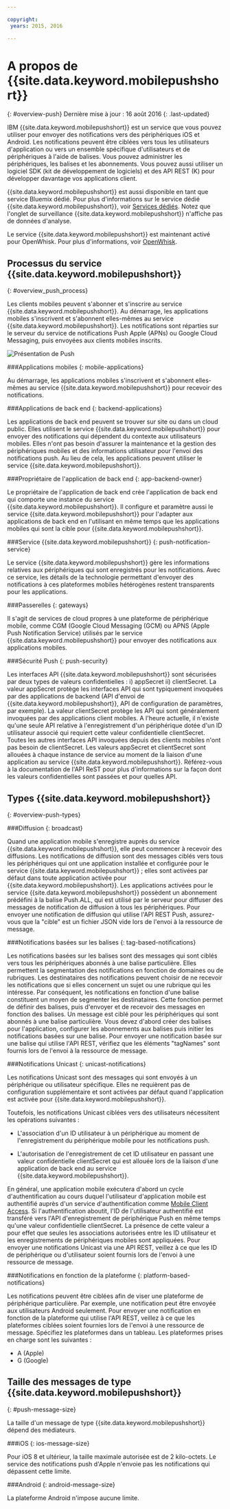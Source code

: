```yaml
---

copyright:
 years: 2015, 2016

---
```


# A propos de {{site.data.keyword.mobilepushshort}}
{: #overview-push}
Dernière mise à jour : 16 août 2016
{: .last-updated}

IBM {{site.data.keyword.mobilepushshort}} est un service que vous pouvez utiliser pour envoyer des notifications vers des périphériques iOS et Android. Les notifications peuvent être ciblées vers tous les utilisateurs d'application ou vers un ensemble spécifique d'utilisateurs et de périphériques à l'aide de balises. Vous pouvez administrer les périphériques, les
balises et les abonnements. Vous pouvez aussi utiliser un logiciel SDK (kit de développement de logiciels) et des API REST (K) pour développer davantage vos
applications client. 

{{site.data.keyword.mobilepushshort}} est aussi disponible en tant que service Bluemix dédié. Pour plus d'informations sur le service dédié {{site.data.keyword.mobilepushshort}}, voir [Services dédiés](../../dedicated/index.html). Notez que l'onglet de surveillance {{site.data.keyword.mobilepushshort}} n'affiche pas de données d'analyse.

Le service {{site.data.keyword.mobilepushshort}}  est maintenant activé pour OpenWhisk. Pour plus d'informations, voir [OpenWhisk](../../openwhisk/index.html).


## Processus du service {{site.data.keyword.mobilepushshort}}
{: #overview_push_process}

Les clients mobiles peuvent s'abonner et s'inscrire au service {{site.data.keyword.mobilepushshort}}. Au démarrage, les applications mobiles s'inscrivent et s'abonnent elles-mêmes au service {{site.data.keyword.mobilepushshort}}. Les
notifications sont réparties sur le serveur du service de notifications Push Apple (APNs) ou Google Cloud Messaging, puis envoyées aux clients
mobiles inscrits.

![Présentation de Push](images/overview.jpg)


###Applications mobiles
{: mobile-applications}

Au démarrage, les applications mobiles s'inscrivent et s'abonnent elles-mêmes au service {{site.data.keyword.mobilepushshort}} pour
recevoir des notifications.

###Applications de back end
{: backend-applications}

Les applications de back end peuvent se trouver sur site ou dans un cloud public. Elles utilisent le service {{site.data.keyword.mobilepushshort}} pour envoyer des notifications qui dépendent du contexte aux utilisateurs mobiles. Elles n'ont pas besoin d'assurer la maintenance et la gestion des périphériques mobiles et des informations utilisateur pour l'envoi des notifications push. Au lieu de cela, les applications peuvent utiliser le service {{site.data.keyword.mobilepushshort}}.

###Propriétaire de l'application de back end
{: app-backend-owner}

Le propriétaire de l'application de back end crée l'application de back end qui comporte une instance du service {{site.data.keyword.mobilepushshort}}. Il configure et paramètre aussi le service {{site.data.keyword.mobilepushshort}} pour l'adapter aux applications de back end en l'utilisant en même temps que les applications mobiles qui sont la cible pour {{site.data.keyword.mobilepushshort}}.

###Service {{site.data.keyword.mobilepushshort}}
{: push-notification-service}

Le service {{site.data.keyword.mobilepushshort}} gère les informations relatives aux périphériques qui sont enregistrés pour les notifications. Avec ce service, les détails de la technologie permettant d'envoyer des notifications à ces
plateformes mobiles hétérogènes restent transparents pour les applications.

###Passerelles
{: gateways}

Il s'agit de services de cloud propres à une plateforme de périphérique mobile, comme CGM (Google Cloud Messaging (GCM) ou APNS (Apple Push Notification Service) utilisés par le service {{site.data.keyword.mobilepushshort}} pour envoyer des notifications aux applications mobiles.

###Sécurité Push
{: push-security}

Les interfaces API {{site.data.keyword.mobilepushshort}} sont sécurisées par deux types de valeurs confidentielles : i) appSecret ii) clientSecret. La valeur appSecret protège les interfaces API qui sont typiquement invoquées par des applications de backend (API d'envoi de {{site.data.keyword.mobilepushshort}}, API de configuration de paramètres, par exemple). La valeur clientSecret protège les API qui sont généralement invoquées par des applications client mobiles. A l'heure actuelle, il n'existe qu'une seule API relative à l'enregistrement d'un périphérique dotée d'un ID utilisateur associé qui requiert cette valeur confidentielle clientSecret. Toutes les autres interfaces API invoquées depuis des clients mobiles n'ont pas besoin de clientSecret. Les valeurs appSecret et clientSecret sont allouées à chaque instance de service au moment de la liaison d'une application au service {{site.data.keyword.mobilepushshort}}. Référez-vous à la documentation de l'API ReST pour plus d'informations sur la façon dont les valeurs confidentielles sont passées et pour quelles API.

## Types {{site.data.keyword.mobilepushshort}}
{: #overview-push-types}

###Diffusion
{: broadcast}

Quand une application mobile s'enregistre auprès du service {{site.data.keyword.mobilepushshort}}, elle peut commencer à recevoir des diffusions. Les notifications de diffusion sont des messages ciblés vers tous les périphériques qui ont une application installée et configurée pour le service {{site.data.keyword.mobilepushshort}} ; elles sont activées par défaut dans toute application activée pour {{site.data.keyword.mobilepushshort}}. Les applications activées pour le service {{site.data.keyword.mobilepushshort}} possèdent un abonnement prédéfini à la balise Push.ALL, qui est utilisé par le serveur pour diffuser des messages de notification de diffusion à tous les périphériques. Pour envoyer une notification de diffusion qui utilise l'API REST Push, assurez-vous que la "cible" est un fichier
JSON vide lors de l'envoi à la ressource de message.

###Notifications basées sur les balises
{: tag-based-notifications}

Les notifications basées sur les balises sont des messages qui sont ciblés vers tous les périphériques abonnés à une balise
particulière. Elles permettent la segmentation des notifications en fonction de domaines ou de rubriques. Les destinataires des notifications peuvent
choisir de ne recevoir les notifications que si elles concernent un sujet ou une rubrique qui les intéresse. Par conséquent, les notifications en fonction d'une balise constituent un moyen de segmenter les destinataires. Cette fonction permet de définir des
balises, puis d'envoyer et de recevoir des messages en fonction des balises. Un message est ciblé pour les périphériques qui sont
abonnés à une balise particulière. Vous devez d'abord créer des balises pour l'application, configurer les abonnements aux balises puis initier les
notifications basées sur une balise. Pour envoyer une notification basée sur une balise qui utilise l'API REST, vérifiez que les éléments
"tagNames" sont fournis lors de l'envoi à la ressource de message.

###Notifications Unicast
{: unicast-notifications}

Les notifications Unicast sont des messages qui sont envoyés à un périphérique ou utilisateur spécifique. Elles ne requièrent pas de configuration supplémentaire et sont activées par défaut quand l'application est activée pour {{site.data.keyword.mobilepushshort}}.

Toutefois, les notifications Unicast ciblées vers des utilisateurs nécessitent les opérations suivantes :

- L'association d'un ID utilisateur à un périphérique au moment de l'enregistrement du périphérique mobile pour les notifications push.  

- L'autorisation de l'enregistrement de cet ID utilisateur en passant une valeur confidentielle clientSecret qui est allouée lors de la liaison d'une application de back end au service {{site.data.keyword.mobilepushshort}}. 

En général, une application mobile exécutera d'abord un cycle d'authentification au cours duquel l'utilisateur d'application mobile est authentifié auprès d'un service d'authentification comme [Mobile Client Access](https://console.ng.bluemix.net/docs/services/mobileaccess/index.html). Si l'authentification aboutit, l'ID de l'utilisateur authentifié est transféré vers l'API d'enregistrement de périphérique Push en même temps qu'une valeur confidentielle clientSecret. La présence de cette valeur a pour effet que seules les associations autorisées entre les ID utilisateur et les enregistrements de périphériques mobiles sont appliquées.
Pour envoyer une notifications Unicast via une API REST, veillez à ce que les ID de périphérique ou d'utilisateur soient fournis lors de l'envoi à une ressource de message.

###Notifications en fonction de la plateforme
{: platform-based-notifications}

Les notifications peuvent être ciblées afin de viser une plateforme de périphérique
particulière. Par exemple, une notification peut être envoyée aux utilisateurs Android seulement. Pour envoyer une notification en fonction de la
plateforme qui utilise l'API REST, veillez à ce que les plateformes ciblées soient fournies lors de l'envoi à une ressource de message. Spécifiez les plateformes dans un tableau. Les plateformes prises en charge sont les suivantes :
* A (Apple)
* G (Google)

## Taille des messages de type {{site.data.keyword.mobilepushshort}}
{: #push-message-size}

La taille d'un message de type {{site.data.keyword.mobilepushshort}} dépend des médiateurs. 

###iOS
{: ios-message-size}

Pour iOS 8 et ultérieur, la taille maximale autorisée est de 2 kilo-octets. Le service des notifications push d'Apple n'envoie pas les notifications qui dépassent cette limite.

###Android
{: android-message-size}

La plateforme Android n'impose aucune limite.

